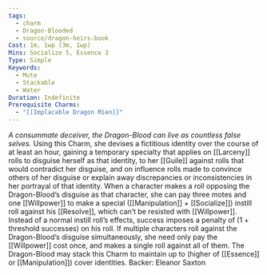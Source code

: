 ```yaml
---
tags:
  - charm
  - Dragon-Blooded
  - source/dragon-heirs-book
Cost: 1m, 1wp (3m, 1wp)
Mins: Socialize 5, Essence 3
Type: Simple
Keywords:
  - Mute
  - Stackable
  - Water
Duration: Indefinite
Prerequisite Charms:
  - "[[Implacable Dragon Mien]]"
---
```

*A consummate deceiver, the Dragon-Blood can live as countless false selves.*
Using this Charm, she devises a fictitious identity over the course of at least an hour, gaining a temporary specialty that applies on [[Larceny]] rolls to disguise herself as that identity, to her [[Guile]] against rolls that would contradict her disguise, and on influence rolls made to convince others of her disguise or explain away discrepancies or inconsistencies in her portrayal of that identity.
When a character makes a roll opposing the Dragon-Blood’s disguise as that character, she can pay three motes and one [[Willpower]] to make a special ([[Manipulation]] + [[Socialize]]) instill roll against his [[Resolve]], which can’t be resisted with [[Willpower]]. Instead of a normal instill roll’s effects, success imposes a penalty of (1 + threshold successes) on his roll. If multiple characters roll against the Dragon-Blood’s disguise simultaneously, she need only pay the [[Willpower]] cost once, and makes a single roll against all of them.
The Dragon-Blood may stack this Charm to maintain up to (higher of [[Essence]] or [[Manipulation]]) cover identities.
Backer: Eleanor Saxton